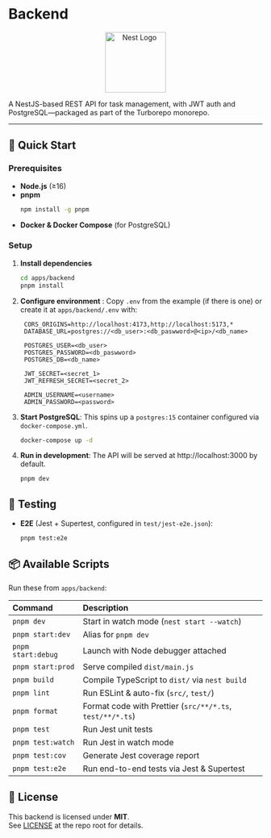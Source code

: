# Backend

<p align="center">
  <a href="http://nestjs.com/" target="blank"><img src="https://nestjs.com/img/logo-small.svg" width="120" alt="Nest Logo" /></a>
</p>

A NestJS-based REST API for task management, with JWT auth and PostgreSQL—packaged as part of the Turborepo monorepo.

---

## 🚀 Quick Start

### Prerequisites

- **Node.js** (≥16)
- **pnpm**
  ```bash
  npm install -g pnpm
  ```
- **Docker & Docker Compose** (for PostgreSQL)

### Setup

1. **Install dependencies**
   ```bash
   cd apps/backend
   pnpm install
   ```
2. **Configure environment** :  Copy `.env` from the example (if there is one) or create it at `apps/backend/.env` with:
   ```env
    CORS_ORIGINS=http://localhost:4173,http://localhost:5173,*
    DATABASE_URL=postgres://<db_user>:<db_paswword>@<ip>/<db_name>

    POSTGRES_USER=<db_user>
    POSTGRES_PASSWORD=<db_paswword>
    POSTGRES_DB=<db_name>

    JWT_SECRET=<secret_1>
    JWT_REFRESH_SECRET=<secret_2>

    ADMIN_USERNAME=<username>
    ADMIN_PASSWORD=<password>
   ```

3. **Start PostgreSQL**:  This spins up a `postgres:15` container configured via `docker-compose.yml`.
   ```bash
   docker-compose up -d
   ```

4. **Run in development**: The API will be served at http://localhost:3000 by default.
   ```bash
   pnpm dev
   ```





## 🧪 Testing
- **E2E** (Jest + Supertest, configured in `test/jest-e2e.json`):
  ```bash
  pnpm test:e2e
  ```

## 📦 Available Scripts

Run these from `apps/backend`:

| Command            | Description                                           |
| :----------------- | :---------------------------------------------------- |
| `pnpm dev`         | Start in watch mode (`nest start --watch`)            |
| `pnpm start:dev`   | Alias for `pnpm dev`                                  |
| `pnpm start:debug` | Launch with Node debugger attached                    |
| `pnpm start:prod`  | Serve compiled `dist/main.js`                         |
| `pnpm build`       | Compile TypeScript to `dist/` via `nest build`        |
| `pnpm lint`        | Run ESLint & auto-fix (`src/`, `test/`)                |
| `pnpm format`      | Format code with Prettier (`src/**/*.ts`, `test/**/*.ts`) |
| `pnpm test`        | Run Jest unit tests                                   |
| `pnpm test:watch`  | Run Jest in watch mode                                |
| `pnpm test:cov`    | Generate Jest coverage report                         |
| `pnpm test:e2e`    | Run end-to-end tests via Jest & Supertest             |


## 📄 License

This backend is licensed under **MIT**.  
See [LICENSE](../../LICENSE) at the repo root for details.